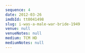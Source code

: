 ```yaml
---
sequence: 4
date: 2012-03-26
imdbId: tt0041498
slug: i-was-a-male-war-bride-1949
venue: null
venueNotes: null
medium: TCM HD
mediumNotes: null
---
```


